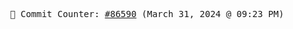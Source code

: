 <p align="center">
    <samp>
        📮 Commit Counter: <a href="https://github.com/Javascript-void0/Javascript-void0/commits/main">#86590</a> (March 31, 2024 @ 09:23 PM)
    </samp>
</p>